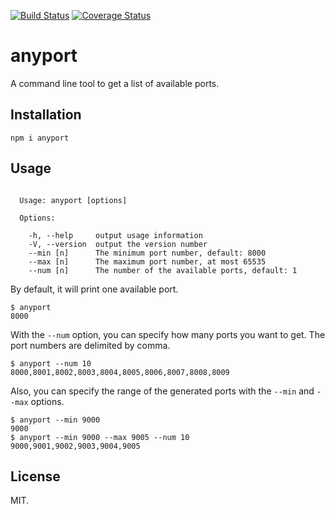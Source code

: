 [![Build Status](https://travis-ci.org/Alex1990/anyport.svg?branch=master)](https://travis-ci.org/Alex1990/anyport)
[![Coverage Status](https://coveralls.io/repos/github/Alex1990/anyport/badge.svg?branch=master)](https://coveralls.io/github/Alex1990/anyport?branch=master)

# anyport

A command line tool to get a list of available ports.

## Installation

```shell
npm i anyport
```

## Usage

```shell

  Usage: anyport [options]

  Options:

    -h, --help     output usage information
    -V, --version  output the version number
    --min [n]      The minimum port number, default: 8000
    --max [n]      The maximum port number, at most 65535
    --num [n]      The number of the available ports, default: 1

```

By default, it will print one available port.

```shell
$ anyport
8000
```

With the `--num` option, you can specify how many ports you want to get. The port numbers are delimited by comma.

```shell
$ anyport --num 10
8000,8001,8002,8003,8004,8005,8006,8007,8008,8009
```

Also, you can specify the range of the generated ports with the `--min` and `--max` options.

```shell
$ anyport --min 9000
9000
$ anyport --min 9000 --max 9005 --num 10
9000,9001,9002,9003,9004,9005
```

## License

MIT.
